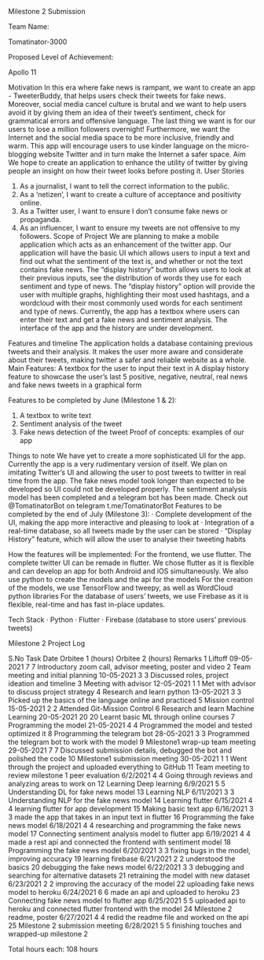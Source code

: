 Milestone 2 Submission

Team Name: 

Tomatinator-3000

Proposed Level of Achievement: 

Apollo 11 

Motivation 
In this era where fake news is rampant, we want to create an app - TweeterBuddy, that helps users check their tweets for fake news. Moreover, social media cancel culture is brutal and we want to help users avoid it by giving them an idea of their tweet’s sentiment, check for grammatical errors and offensive language. The last thing we want is for our users to lose a million followers overnight! Furthermore, we want the Internet and the social media space to be more inclusive, friendly and warm. This app will encourage users to use kinder language on the micro-blogging website Twitter and in turn make the Internet a safer space.
Aim
We hope to create an application to enhance the utility of twitter by giving people an insight on how their tweet looks before posting it.
User Stories
1. 	As a journalist, I want to tell the correct information to the public.
2. 	As a ‘netizen’, I want to create a culture of acceptance and positivity online.
3. 	As a Twitter user, I want to ensure I don’t consume fake news or propaganda.
4. 	As an influencer, I want to ensure my tweets are not offensive to my followers.
Scope of Project
We are planning to make a mobile application which acts as an enhancement of the twitter app. Our application will have the basic UI which allows users to input a text and find out what the sentiment of the text is, and whether or not the text contains fake news. The “display history” button allows users to look at their previous inputs, see the distribution of words they use for each sentiment and type of news. The “display history” option will provide the user with multiple graphs, highlighting their most used hashtags, and a wordcloud with their most commonly used words for each sentiment and type of news. Currently, the app has a textbox where users can enter their text and get a fake news and sentiment analysis. The interface of the app and the history are under development.
 
Features and timeline
The application holds a database containing previous tweets and their analysis. It makes the user more aware and considerate about their tweets, making twitter a safer and reliable website as a whole.
Main Features:
A textbox for the user to input their text in
A display history feature to showcase the user’s last 5 positive, negative, neutral, real news and fake news tweets in a graphical form
 
Features to be completed by June (Milestone 1 & 2):
1. 	A textbox to write text
2. 	Sentiment analysis of the tweet
3. 	Fake news detection of the tweet
Proof of concepts: examples of our app
 

Things to note
We have yet to create a more sophisticated UI for the app. Currently the app is a very rudimentary version of itself. We plan on imitating Twitter’s UI and allowing the user to post tweets to twitter in real time from the app. The fake news model took longer than expected to be developed so UI could not be developed properly.
The sentiment analysis model has been completed and a telegram bot has been made. Check out @TomatinatorBot on telegram t.me/TomatinatorBot
Features to be completed by the end of July (Milestone 3):
·        Complete development of the UI, making the app more interactive and pleasing to look at
·        Integration of a real-time database, so all tweets made by the user can be stored
·        “Display History” feature, which will allow the user to analyse their tweeting habits
 
How the features will be implemented:
For the frontend, we use flutter. The complete twitter UI can be remade in flutter. We chose flutter as it is flexible and can develop an app for both Android and iOS simultaneously.
We also use python to create the models and the api for the models
For the creation of the models, we use TensorFlow and tweepy, as well as WordCloud python libraries
For the database of users’ tweets, we use Firebase as it is flexible, real-time and has fast in-place updates.
 
Tech Stack
·        Python
·        Flutter
·        Firebase (database to store users’ previous tweets)











Milestone 2 Project Log

S.No
Task
Date
Orbitee 1 (hours)
Orbitee 2 (hours)
Remarks
1
Liftoff
09-05-2021
7
7
Introductory zoom call, advisor meeting, poster and video
2
Team meeting and initial planning
10-05-2021
3
3
Discussed roles, project ideation and timeline
3
Meeting with advisor
12-05-2021
1
1
Met with advisor to discuss project strategy
4
Research and learn python
13-05-2021
3
3
Picked up the basics of the language online and practiced
5
Mission control
15-05-2021
2
2
Attended Git-Mission Control
6
Research and learn Machine Learning
20-05-2021
20
20
Learnt basic ML through online courses
7
Programming the model
21-05-2021
4
4
Programmed the model and tested optimized it
8
Programming the telegram bot
28-05-2021
3
3
Programmed the telegram bot to work with the model
9
Milestone1 wrap-up team meeting
29-05-2021
7
7
Discussed submission details, debugged the bot and polished the code
10
Milestone1 submission meeting
30-05-2021
1
1
Went through the project and uploaded everything to GitHub
11
Team meeting to review milestone 1 peer evaluation
6/2/2021
4
4
Going through reviews and analyzing areas to work on
12
Learning Deep learning
6/9/2021
5
5
Understanding DL for fake news model
13
Learning NLP
6/11/2021
3
3
Understanding NLP for the fake news model
14
Learning flutter
6/15/2021
4
4
learning flutter for app development
15
Making basic text app
6/16/2021
3
3
made the app that takes in an input text in flutter
16
Programming the fake news model
6/18/2021
4
4
researching and programming the fake news model
17
Connecting sentiment analysis model to flutter app
6/19/2021
4
4
made a rest api and connected the frontend with sentiment model
18
Programming the fake news model
6/20/2021
3
3
fixing bugs in the model, improving accuracy
19
learning firebase
6/21/2021
2
2
understood the basics
20
debugging the fake news model
6/22/2021
3
3
debugging and searching for alternative datasets
21
retraining the model with new dataset
6/23/2021
2
2
improving the accuracy of the model
22
uploading fake news model to heroku
6/24/2021
6
6
made an api and uploaded to heroku
23
Connecting fake news model to flutter app
6/25/2021
5
5
uploaded api to heroku and connected flutter frontend with the model
24
Milestone 2 readme, poster
6/27/2021
4
4
redid the readme file and worked on the api
25
Milestone 2 submission meeting
6/28/2021
5
5
finishing touches and wrapped-up milestone 2



Total hours each: 108 hours
